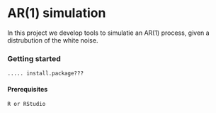 # AR(1) simulation
In this project we develop tools to simulatie an AR(1) process, given a distrubution of the white noise.
### Getting started
    ..... install.package???
#### Prerequisites
    R or RStudio 

